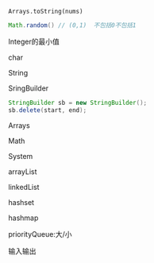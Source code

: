 ```
Arrays.toString(nums)
```



```java
Math.random() // (0,1)  不包括0不包括1
```

Integer的最小值

char

String

SringBuilder



```java
StringBuilder sb = new StringBuilder();
sb.delete(start, end);
```





Arrays



Math

System



arrayList

linkedList

hashset

hashmap

priorityQueue:大/小



输入输出



